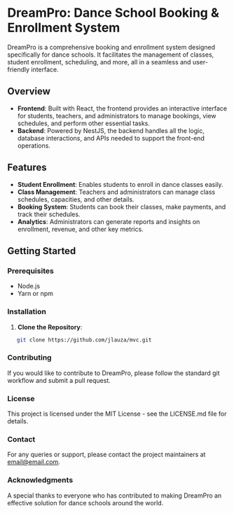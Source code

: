 # DreamPro: Dance School Booking & Enrollment System

DreamPro is a comprehensive booking and enrollment system designed specifically for dance schools. It facilitates the management of classes, student enrollment, scheduling, and more, all in a seamless and user-friendly interface.

## Overview

- **Frontend**: Built with React, the frontend provides an interactive interface for students, teachers, and administrators to manage bookings, view schedules, and perform other essential tasks.
- **Backend**: Powered by NestJS, the backend handles all the logic, database interactions, and APIs needed to support the front-end operations.

## Features

- **Student Enrollment**: Enables students to enroll in dance classes easily.
- **Class Management**: Teachers and administrators can manage class schedules, capacities, and other details.
- **Booking System**: Students can book their classes, make payments, and track their schedules.
- **Analytics**: Administrators can generate reports and insights on enrollment, revenue, and other key metrics.

## Getting Started

### Prerequisites

- Node.js
- Yarn or npm

### Installation

1. **Clone the Repository**:

```bash
   git clone https://github.com/jlauza/mvc.git
```


### Contributing

If you would like to contribute to DreamPro, please follow the standard git workflow and submit a pull request.

### License

This project is licensed under the MIT License - see the LICENSE.md file for details.

### Contact

For any queries or support, please contact the project maintainers at email@email.com.

### Acknowledgments

A special thanks to everyone who has contributed to making DreamPro an effective solution for dance schools around the world.
